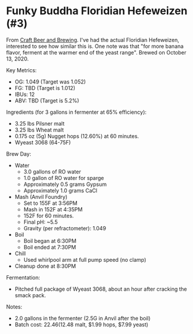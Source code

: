 # Funky Buddha Floridian Hefeweizen (#3)

From [Craft Beer and Brewing](https://beerandbrewing.com/funky-buddhas-floridian-hefeweizen-recipe/).
I've had the actual Floridian Hefeweizen, interested to see how similar this is.
One note was that "for more banana flavor, ferment at the warmer end of the yeast range".
Brewed on October 13, 2020.

Key Metrics:

 * OG: 1.049 (Target was 1.052)
 * FG: TBD (Target is 1.012)
 * IBUs: 12
 * ABV: TBD (Target is 5.2%)

Ingredients (for 3 gallons in fermenter at 65% efficiency):

 * 3.25 lbs Pilsner malt
 * 3.25 lbs Wheat malt
 * 0.175 oz (5g) Nugget hops (12.60%) at 60 minutes.
 * Wyeast 3068 (64-75F)

Brew Day:

 * Water
   * 3.0 gallons of RO water
   * 1.0 gallon of RO water for sparge
   * Approximately 0.5 grams Gypsum
   * Approximately 1.0 grams CaCl
 * Mash (Anvil Foundry)
   * Set to 155F at 3:56PM
   * Mash in 152F at 4:35PM
   * 152F for 60 minutes.
   * Final pH: ~5.5
   * Gravity (per refractometer): 1.049
 * Boil
   * Boil began at 6:30PM
   * Boil ended at 7:30PM
 * Chill
   * Used whirlpool arm at full pump speed (no clamp)
 * Cleanup done at 8:30PM

Fermentation:

 * Pitched full package of Wyeast 3068, about an hour after cracking the smack pack.

Notes:

 * 2.0 gallons in the fermenter (2.5G in Anvil after the boil)
 * Batch cost: $22.46 ($12.48 malt, $1.99 hops, $7.99 yeast)
